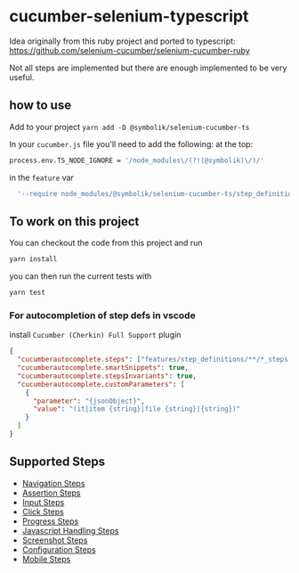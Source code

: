 # cucumber-selenium-typescript

Idea originally from this ruby project and ported to typescript:
<https://github.com/selenium-cucumber/selenium-cucumber-ruby>

Not all steps are implemented but there are enough implemented to be very useful.

## how to use

Add to your project
`yarn add -D @symbolik/selenium-cucumber-ts`

In your `cucumber.js` file you'll need to add the following:
at the top:

```bash
process.env.TS_NODE_IGNORE = '/node_modules\/(?!(@symbolik)\/)/'
```

in the `feature` var

```bash
  '--require node_modules/@symbolik/selenium-cucumber-ts/step_definitions/**/*.ts',
```

## To work on this project

You can checkout the code from this project and run

```bash
yarn install
```

you can then run the current tests with

```bash
yarn test
```

### For autocompletion of step defs in vscode

install `Cucumber (Cherkin) Full Support` plugin

```json
{
  "cucumberautocomplete.steps": ["features/step_definitions/**/*_steps.ts", "node_modules/@symbolik/selenium-cucumber-ts/step_definitions/**/*_steps.ts"],
  "cucumberautocomplete.smartSnippets": true,
  "cucumberautocomplete.stepsInvariants": true,
  "cucumberautocomplete.customParameters": [
    {
      "parameter": "{jsonObject}",
      "value": "(it|item {string}|file {string}|{string})"
    }
  ]
}
```

## Supported Steps

* [Navigation Steps](docs/navigation.md)
* [Assertion Steps](docs/pageAssertions.md)
* [Input Steps](docs/inputs.md)
* [Click Steps](docs/clicks.md)
* [Progress Steps](docs/progress.md)
* [Javascript Handling Steps](docs/javascript.md)
* [Screenshot Steps](docs/screenshot.md)
* [Configuration Steps](docs/configurations.md)
* [Mobile Steps](docs/mobile.md)
